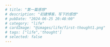 ```yaml
---
# title: "第一篇感想"
# description: "初建博客，写下的感想"
# pubDate: "2024-06-25 20:48:00"
# category: "life"
# cardImage: "@images/life/first-thought1.png"
# tags: ["life",'thought']
# selected: false
---
```


<!-- ## 反省

作为一名快大四的学生，反省前面大学生活，发现自己都是没什么主见的，喜欢高中那种被人布置作业的然后亦步亦趋的去完成。但是作为一位成年人，其实这是非常不妥的，这也是导致我后面越来越懒散，以至于回首回去，没什么值得回忆的。

其实我是非常讨厌记录一些东西的，觉得自己没有很多东西去说，去记录，脑子空空的，写不出什么文采，文笔飞扬的句子。也发现，因为我的不记录，也看不出我到底学到了什么，以及基础如何，或者后续我遇到相同的问题也无法解决，这是一件很痛苦的事情。但是我希望往后的我能记录一些真情实感的东西就好了，不需要文笔多么精彩，只需要记录自己的真实想法。

后面我主要记录一下我的状态与生活，以及我遇到的困难和我学到的东西，以便未来的自己去反省自己到底哪里做的不好，以便自己慢慢的改掉这种没有主见的行为。

## 目标

我最近打算写一个管理系统以便去寻找一个自己满意的实习，希望自己能为此好好努力，不负韶华，不负卿。 -->

